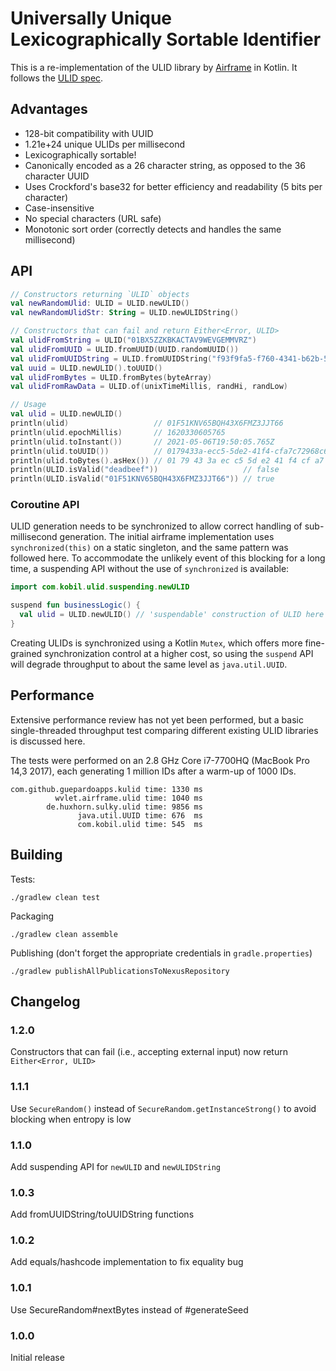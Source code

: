 # Universally Unique Lexicographically Sortable Identifier

This is a re-implementation of the ULID library by [Airframe](https://github.com/wvlet/airframe) in Kotlin. It follows
the [ULID spec](https://github.com/ulid/spec).

## Advantages

- 128-bit compatibility with UUID
- 1.21e+24 unique ULIDs per millisecond
- Lexicographically sortable!
- Canonically encoded as a 26 character string, as opposed to the 36 character UUID
- Uses Crockford's base32 for better efficiency and readability (5 bits per character)
- Case-insensitive
- No special characters (URL safe)
- Monotonic sort order (correctly detects and handles the same millisecond)

## API

```kotlin
// Constructors returning `ULID` objects
val newRandomUlid: ULID = ULID.newULID()
val newRandomUlidStr: String = ULID.newULIDString()

// Constructors that can fail and return Either<Error, ULID>
val ulidFromString = ULID("01BX5ZZKBKACTAV9WEVGEMMVRZ")
val ulidFromUUID = ULID.fromUUID(UUID.randomUUID())
val ulidFromUUIDString = ULID.fromUUIDString("f93f9fa5-f760-4341-b62b-508def86f087")
val uuid = ULID.newULID().toUUID()
val ulidFromBytes = ULID.fromBytes(byteArray)
val ulidFromRawData = ULID.of(unixTimeMillis, randHi, randLow)

// Usage
val ulid = ULID.newULID()
println(ulid)                   // 01F51KNV65BQH43X6FMZ3JJT66
println(ulid.epochMillis)       // 1620330605765
println(ulid.toInstant())       // 2021-05-06T19:50:05.765Z
println(ulid.toUUID())          // 0179433a-ecc5-5de2-41f4-cfa7c72968c6
println(ulid.toBytes().asHex()) // 01 79 43 3a ec c5 5d e2 41 f4 cf a7 c7 29 68 c6
println(ULID.isValid("deadbeef"))                   // false
println(ULID.isValid("01F51KNV65BQH43X6FMZ3JJT66")) // true
```

### Coroutine API

ULID generation needs to be synchronized to allow correct handling of sub-millisecond generation. The initial airframe
implementation uses `synchronized(this)` on a static singleton, and the same pattern was followed here. To accommodate
the unlikely event of this blocking for a long time, a suspending API without the use of `synchronized` is available:

```kotlin
import com.kobil.ulid.suspending.newULID

suspend fun businessLogic() {
  val ulid = ULID.newULID() // 'suspendable' construction of ULID here
}
```

Creating ULIDs is synchronized using a Kotlin `Mutex`, which offers more fine-grained synchronization control at a higher
cost, so using the `suspend` API will degrade throughput to about the same level as `java.util.UUID`.

## Performance

Extensive performance review has not yet been performed, but a basic single-threaded throughput test comparing different
existing ULID libraries is discussed here.

The tests were performed on an 2.8 GHz Core i7-7700HQ (MacBook Pro 14,3 2017), each generating 1 million IDs after a
warm-up of 1000 IDs.

```
com.github.guepardoapps.kulid time: 1330 ms
          wvlet.airframe.ulid time: 1040 ms
        de.huxhorn.sulky.ulid time: 9856 ms
               java.util.UUID time: 676  ms
               com.kobil.ulid time: 545  ms
```

## Building

Tests:

```
./gradlew clean test
```

Packaging

```
./gradlew clean assemble
```

Publishing (don't forget the appropriate credentials in `gradle.properties`)

```
./gradlew publishAllPublicationsToNexusRepository
```

## Changelog

### 1.2.0

Constructors that can fail (i.e., accepting external input) now return `Either<Error, ULID>`

### 1.1.1

Use `SecureRandom()` instead of `SecureRandom.getInstanceStrong()` to avoid blocking when entropy is low

### 1.1.0

Add suspending API for `newULID` and `newULIDString`

### 1.0.3

Add fromUUIDString/toUUIDString functions

### 1.0.2

Add equals/hashcode implementation to fix equality bug

### 1.0.1

Use SecureRandom#nextBytes instead of #generateSeed

### 1.0.0

Initial release
